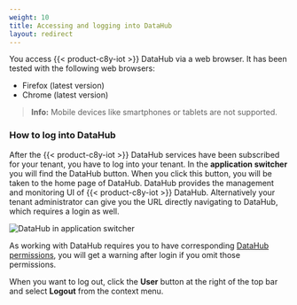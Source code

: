 ```yaml
---
weight: 10
title: Accessing and logging into DataHub
layout: redirect
---
```


You access {{< product-c8y-iot >}} DataHub via a web browser. It has been tested with the following web browsers:

* Firefox (latest version)
* Chrome (latest version)

> **Info:** Mobile devices like smartphones or tablets are not supported.

### How to log into DataHub

After the {{< product-c8y-iot >}} DataHub services have been subscribed for your tenant, you have to log into your tenant. In the **application switcher** you will find the DataHub button. When you click this button, you will be taken to the home page of DataHub. DataHub provides the management and monitoring UI of {{< product-c8y-iot >}} DataHub. Alternatively your tenant administrator can give you the URL directly navigating to DataHub, which requires a login as well.

<img src="/images/datahub-guide/datahub-app-switcher.png" alt="DataHub in application switcher"  style="max-width: 100%">


As working with DataHub requires you to have corresponding [DataHub permissions](/datahub/setting-up-datahub/#defining-permissions), you will get a warning after login if you omit those permissions.

When you want to log out, click the **User** button at the right of the top bar and select **Logout** from the context menu.
